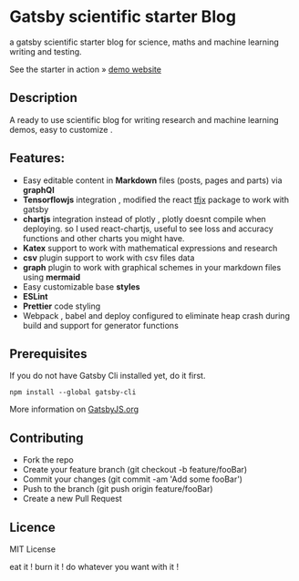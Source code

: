 # Gatsby scientific starter Blog

a gatsby scientific starter blog for science, maths and machine learning writing and testing.
<br />

See the starter in action » [demo website](https://danshai.github.io/mnit)
<br />

## Description

A ready to use scientific blog for writing research and machine learning demos, easy to customize .

## Features:

- Easy editable content in **Markdown** files (posts, pages and parts) via **graphQl**
- **Tensorflowjs** integration , modified the react [tfjx](https://github.com/ModelDepot/tfjsx) package to work with gatsby
- **chartjs** integration instead of plotly , plotly doesnt compile when deploying. so I used react-chartjs,
  useful to see loss and accuracy functions and other charts you might have.
- **Katex** support to work with mathematical expressions and research
- **csv** plugin support to work with csv files data
- **graph** plugin to work with graphical schemes in your markdown files using **mermaid**
- Easy customizable base **styles**
- **ESLint**
- **Prettier** code styling
- Webpack , babel and deploy configured to eliminate heap crash during build and support for generator functions

## Prerequisites

If you do not have Gatsby Cli installed yet, do it first.

```text
npm install --global gatsby-cli
```

More information on [GatsbyJS.org](https://www.gatsbyjs.org/tutorial/part-one)

## Contributing

- Fork the repo
- Create your feature branch (git checkout -b feature/fooBar)
- Commit your changes (git commit -am 'Add some fooBar')
- Push to the branch (git push origin feature/fooBar)
- Create a new Pull Request

## Licence

MIT License

eat it ! burn it ! do whatever you want with it !
